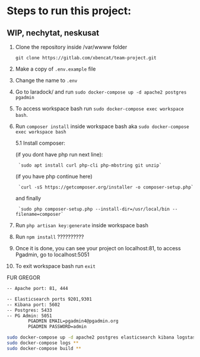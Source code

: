 # Steps to run this project: 
## WIP, nechytat, neskusat 

1. Clone the repository inside /var/wwww folder

    `git clone https://gitlab.com/xbencat/team-project.git`
2. Make a copy of `.env.example` file

3. Change the name to `.env`

4. Go to laradock/ and run `sudo docker-compose up -d apache2 postgres pgadmin`

5. To access workspace bash run `sudo docker-compose exec workspace bash`.
   
5. Run `composer install` inside workspace bash aka `sudo docker-compose exec workspace bash`
    
    5.1 Install composer:
      
    (if you dont have php run next line): 
      
        `sudo apt install curl php-cli php-mbstring git unzip`
        
     (if you have php continue here)
      
        `curl -sS https://getcomposer.org/installer -o composer-setup.php`

     and finally
        
        `sudo php composer-setup.php --install-dir=/usr/local/bin --filename=composer`
        
6. Run `php artisan key:generate` inside workspace bash

7. Run `npm install`  ??????????

8. Once it is done, you can see your project on localhost:81, to access Pgadmin, go to localhost:5051


10. To exit workspace bash run `exit`

FUR GREGOR    
```bash
-- Apache port: 81, 444

-- Elasticsearch ports 9201,9301 
-- Kibana port: 5602 
-- Postgres: 5433
-- PG Admin: 5051
        PGADMIN EMAIL=pgadmin4@pgadmin.org
        PGADMIN PASSWORD=admin

sudo docker-compose up -d apache2 postgres elasticsearch kibana logstash selenium pgadmin
sudo docker-compose logs **
sudo docker-compose build **
```    
